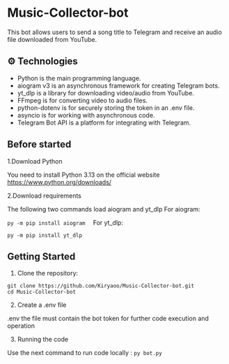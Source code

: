 # Music-Collector-bot

This bot allows users to send a song title to Telegram and receive an audio file downloaded from YouTube.

## ⚙️ Technologies

- Python is the main programming language.
- aiogram v3 is an asynchronous framework for creating Telegram bots.
- yt_dlp is a library for downloading video/audio from YouTube.
- FFmpeg is for converting video to audio files.
- python-dotenv is for securely storing the token in an .env file.
- asyncio is for working with asynchronous code.
- Telegram Bot API is a platform for integrating with Telegram.

## Before started

1.Download Python 

 You need to install Python 3.13 on the official website https://www.python.org/downloads/

2.Download requirements

 The following two commands load aiogram and yt_dlp
 For aiogram:

 ``
 py -m pip install aiogram  
 ``
 For yt_dlp:

 ``
 py -m pip install yt_dlp       
 ``

## Getting Started

1. Clone the repository:
   
 ```
 git clone https://github.com/Kiryaoo/Music-Collector-bot.git
 cd Music-Collector-bot
 ```

2. Create a .env file

 .env the file must contain the bot token for further code execution and operation

3. Running the code 
   
 Use the next command to run code locally :
 ``
 py bot.py
 ``
